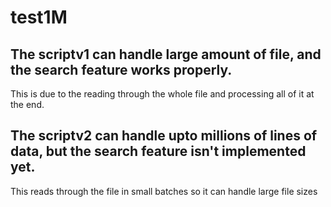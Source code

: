 # test1M

## The scriptv1 can handle large amount of file, and the search feature works properly.

This is due to the reading through the whole file and processing all of it at the end.

## The scriptv2 can handle upto millions of lines of data, but the search feature isn't implemented yet.

This reads through the file in small batches so it can handle large file sizes
